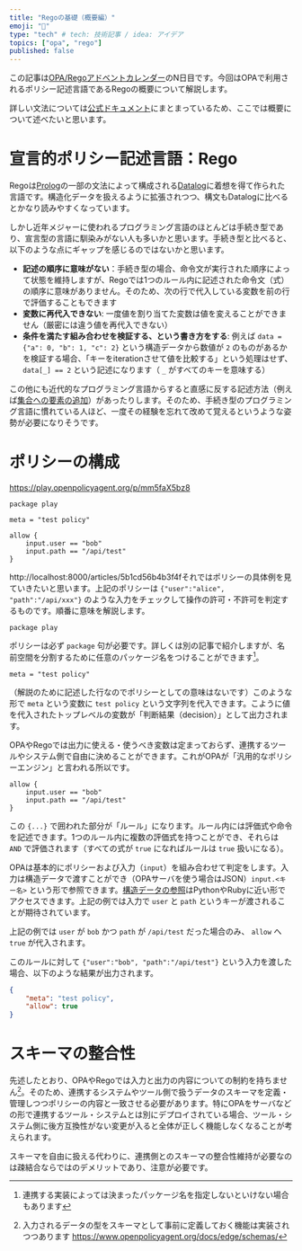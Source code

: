 ```yaml
---
title: "Regoの基礎（概要編）"
emoji: "📑"
type: "tech" # tech: 技術記事 / idea: アイデア
topics: ["opa", "rego"]
published: false
---
```


この記事は[OPA/Regoアドベントカレンダー](https://adventar.org/calendars/6601)のN日目です。今回はOPAで利用されるポリシー記述言語であるRegoの概要について解説します。

詳しい文法については[公式ドキュメント](https://www.openpolicyagent.org/docs/latest/policy-language/)にまとまっているため、ここでは概要について述べたいと思います。

# 宣言的ポリシー記述言語：Rego

Regoは[Prolog](https://ja.wikipedia.org/wiki/Prolog)の一部の文法によって構成される[Datalog](https://en.wikipedia.org/wiki/Datalog)に着想を得て作られた言語です。構造化データを扱えるように拡張されつつ、構文もDatalogに比べるとかなり読みやすくなっています。

しかし近年メジャーに使われるプログラミング言語のほとんどは手続き型であり、宣言型の言語に馴染みがない人も多いかと思います。手続き型と比べると、以下のような点にギャップを感じるのではないかと思います。

- **記述の順序に意味がない**：手続き型の場合、命令文が実行された順序によって状態を維持しますが、Regoでは1つのルール内に記述された命令文（式）の順序に意味がありません。そのため、次の行で代入している変数を前の行で評価することもできます
- **変数に再代入できない**: 一度値を割り当てた変数は値を変えることができません（厳密には違う値を再代入できない）
- **条件を満たす組み合わせを検証する、という書き方をする**: 例えば `data = {"a": 0, "b": 1, "c": 2}` という構造データから数値が `2` のものがあるかを検証する場合、「キーをiterationさせて値を比較する」という処理はせず、`data[_] == 2` という記述になります（ `_` がすべてのキーを意味する）

この他にも近代的なプログラミング言語からすると直感に反する記述方法（例えば[集合への要素の追加](https://play.openpolicyagent.org/p/vAiFKpdPPI)）があったりします。そのため、手続き型のプログラミング言語に慣れている人ほど、一度その経験を忘れて改めて覚えるというような姿勢が必要になりそうです。

# ポリシーの構成

https://play.openpolicyagent.org/p/mm5faX5bz8

```rego
package play

meta = "test policy"

allow {
	input.user == "bob"
	input.path == "/api/test"
}
```

http://localhost:8000/articles/5b1cd56b4b3f4fそれではポリシーの具体例を見ていきたいと思います。上記のポリシーは `{"user":"alice", "path":"/api/xxx"}` のような入力をチェックして操作の許可・不許可を判定するものです。順番に意味を解説します。

```rego
package play
```

ポリシーは必ず `package` 句が必要です。詳しくは別の記事で紹介しますが、名前空間を分割するために任意のパッケージ名をつけることができます[^pkg-name]。

```rego
meta = "test policy"
```

（解説のために記述した行なのでポリシーとしての意味はないです）このような形で `meta` という変数に `test policy` という文字列を代入できます。こように値を代入されたトップレベルの変数が「判断結果（decision）」として出力されます。

OPAやRegoでは出力に使える・使うべき変数は定まっておらず、連携するツールやシステム側で自由に決めることができます。これがOPAが「汎用的なポリシーエンジン」と言われる所以です。

```rego
allow {
	input.user == "bob"
	input.path == "/api/test"
}
```

この `{...}` で囲われた部分が「ルール」になります。ルール内には評価式や命令を記述できます。1つのルール内に複数の評価式を持つことができ、それらは `AND` で評価されます（すべての式が `true` になればルールは `true` 扱いになる）。

OPAは基本的にポリシーおよび入力（`input`）を組み合わせて判定をします。入力は構造データで渡すことができ（OPAサーバを使う場合はJSON）`input.<キー名>` という形で参照できます。[構造データの参照](https://www.openpolicyagent.org/docs/latest/policy-language/#references)はPythonやRubyに近い形でアクセスできます。上記の例では入力で `user` と `path` というキーが渡されることが期待されています。

上記の例では `user` が `bob` かつ `path` が `/api/test` だった場合のみ、 `allow` へ `true` が代入されます。

このルールに対して `{"user":"bob", "path":"/api/test"}` という入力を渡した場合、以下のような結果が出力されます。

```json
{
	"meta": "test policy",
	"allow": true
}
```

# スキーマの整合性

先述したとおり、OPAやRegoでは入力と出力の内容についての制約を持ちません[^type-check]。そのため、連携するシステムやツール側で扱うデータのスキーマを定義・管理しつつポリシーの内容と一致させる必要があります。特にOPAをサーバなどの形で連携するツール・システムとは別にデプロイされている場合、ツール・システム側に後方互換性がない変更が入ると全体が正しく機能しなくなることが考えられます。

スキーマを自由に扱える代わりに、連携側とのスキーマの整合性維持が必要なのは疎結合ならではのデメリットであり、注意が必要です。

[^pkg-name]: 連携する実装によっては決まったパッケージ名を指定しないといけない場合もあります
[^type-check]: 入力されるデータの型をスキーマとして事前に定義しておく機能は実装されつつあります https://www.openpolicyagent.org/docs/edge/schemas/